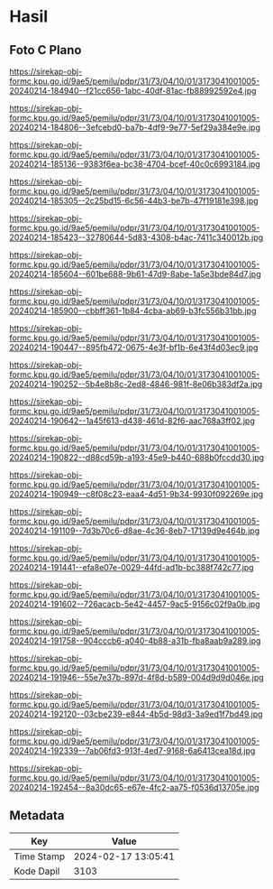# Hasil

## Foto C Plano

https://sirekap-obj-formc.kpu.go.id/9ae5/pemilu/pdpr/31/73/04/10/01/3173041001005-20240214-184940--f21cc656-1abc-40df-81ac-fb88992592e4.jpg

https://sirekap-obj-formc.kpu.go.id/9ae5/pemilu/pdpr/31/73/04/10/01/3173041001005-20240214-184806--3efcebd0-ba7b-4df9-9e77-5ef29a384e9e.jpg

https://sirekap-obj-formc.kpu.go.id/9ae5/pemilu/pdpr/31/73/04/10/01/3173041001005-20240214-185136--9383f6ea-bc38-4704-bcef-40c0c6993184.jpg

https://sirekap-obj-formc.kpu.go.id/9ae5/pemilu/pdpr/31/73/04/10/01/3173041001005-20240214-185305--2c25bd15-6c56-44b3-be7b-47f19181e398.jpg

https://sirekap-obj-formc.kpu.go.id/9ae5/pemilu/pdpr/31/73/04/10/01/3173041001005-20240214-185423--32780644-5d83-4308-b4ac-7411c340012b.jpg

https://sirekap-obj-formc.kpu.go.id/9ae5/pemilu/pdpr/31/73/04/10/01/3173041001005-20240214-185604--601be688-9b61-47d9-8abe-1a5e3bde84d7.jpg

https://sirekap-obj-formc.kpu.go.id/9ae5/pemilu/pdpr/31/73/04/10/01/3173041001005-20240214-185900--cbbff361-1b84-4cba-ab69-b3fc556b31bb.jpg

https://sirekap-obj-formc.kpu.go.id/9ae5/pemilu/pdpr/31/73/04/10/01/3173041001005-20240214-190447--895fb472-0675-4e3f-bf1b-6e43f4d03ec9.jpg

https://sirekap-obj-formc.kpu.go.id/9ae5/pemilu/pdpr/31/73/04/10/01/3173041001005-20240214-190252--5b4e8b8c-2ed8-4846-981f-8e06b383df2a.jpg

https://sirekap-obj-formc.kpu.go.id/9ae5/pemilu/pdpr/31/73/04/10/01/3173041001005-20240214-190642--1a45f613-d438-461d-82f6-aac768a3ff02.jpg

https://sirekap-obj-formc.kpu.go.id/9ae5/pemilu/pdpr/31/73/04/10/01/3173041001005-20240214-190822--d88cd59b-a193-45e9-b440-688b0fccdd30.jpg

https://sirekap-obj-formc.kpu.go.id/9ae5/pemilu/pdpr/31/73/04/10/01/3173041001005-20240214-190949--c8f08c23-eaa4-4d51-9b34-9930f092269e.jpg

https://sirekap-obj-formc.kpu.go.id/9ae5/pemilu/pdpr/31/73/04/10/01/3173041001005-20240214-191109--7d3b70c6-d8ae-4c36-8eb7-17139d9e464b.jpg

https://sirekap-obj-formc.kpu.go.id/9ae5/pemilu/pdpr/31/73/04/10/01/3173041001005-20240214-191441--efa8e07e-0029-44fd-ad1b-bc388f742c77.jpg

https://sirekap-obj-formc.kpu.go.id/9ae5/pemilu/pdpr/31/73/04/10/01/3173041001005-20240214-191602--726acacb-5e42-4457-9ac5-9156c02f9a0b.jpg

https://sirekap-obj-formc.kpu.go.id/9ae5/pemilu/pdpr/31/73/04/10/01/3173041001005-20240214-191758--904cccb6-a040-4b88-a31b-fba8aab9a289.jpg

https://sirekap-obj-formc.kpu.go.id/9ae5/pemilu/pdpr/31/73/04/10/01/3173041001005-20240214-191946--55e7e37b-897d-4f8d-b589-004d9d9d046e.jpg

https://sirekap-obj-formc.kpu.go.id/9ae5/pemilu/pdpr/31/73/04/10/01/3173041001005-20240214-192120--03cbe239-e844-4b5d-98d3-3a9ed1f7bd49.jpg

https://sirekap-obj-formc.kpu.go.id/9ae5/pemilu/pdpr/31/73/04/10/01/3173041001005-20240214-192339--7ab06fd3-913f-4ed7-9168-6a6413cea18d.jpg

https://sirekap-obj-formc.kpu.go.id/9ae5/pemilu/pdpr/31/73/04/10/01/3173041001005-20240214-192454--8a30dc65-e67e-4fc2-aa75-f0536d13705e.jpg


## Metadata

| Key        | Value               |
| ---------- | ------------------- |
| Time Stamp | 2024-02-17 13:05:41 |
| Kode Dapil | 3103                |



